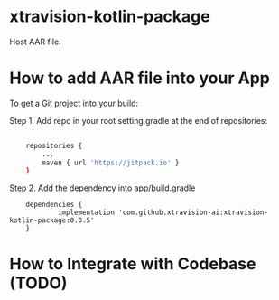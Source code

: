 # xtravision-kotlin-package
Host AAR file.


# How to add AAR file into your App
To get a Git project into your build:

Step 1. Add repo in your root setting.gradle at the end of repositories:
```sh
	
    repositories {
        ...
        maven { url 'https://jitpack.io' }
    }
```
Step 2. Add the dependency into app/build.gradle
```
	dependencies {
	        implementation 'com.github.xtravision-ai:xtravision-kotlin-package:0.0.5'
	}
```

# How to Integrate with Codebase (TODO)